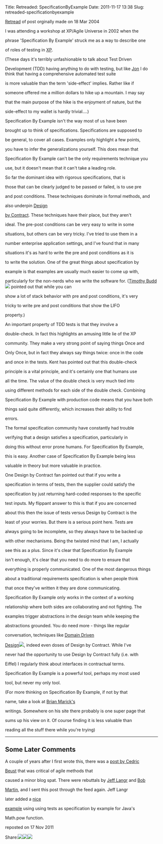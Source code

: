 Title: Retreaded: SpecificationByExample
Date: 2011-11-17 13:38
Slug: retreaded-specificationbyexample

[Retread](http://martinfowler.com/bliki/Retread.html) of post orginally
made on 18 Mar 2004

</p>

I was attending a workshop at XP/Agile Universe in 2002 when the

phrase 'Specification By Example' struck me as a way to describe one

of roles of testing in
[XP](http://martinfowler.com/articles/newMethodology.html#xp).

</p>

(These days it's terribly unfashionable to talk about Test Driven

Development (TDD) having anything to do with testing, but like
[Jon](http://blogs.codehaus.org/people/tirsen/archives/000582_tdd_is_about_testing.html)
I do think that having a comprehensive automated test suite

is more valuable than the term 'side-effect' implies. Rather like if

someone offered me a million dollars to hike up a mountain. I may say

that the main purpose of the hike is the enjoyment of nature, but the

side-effect to my wallet is hardly trivial....)

</p>

Specification By Example isn't the way most of us have been

brought up to think of specifications. Specifications are supposed to

be general, to cover all cases. Examples only highlight a few points,

you have to infer the generalizations yourself. This does mean that

Specification By Example can't be the only requirements technique you

use, but it doesn't mean that it can't take a leading role.

</p>

So far the dominant idea with rigorous specifications, that is

those that can be clearly judged to be passed or failed, is to use pre

and post conditions. These techniques dominate in formal methods, and

also underpin
<a href="http://archive.eiffel.com/doc/manuals/technology/contract/">Design

by Contract</a>. These techniques have their place, but they aren't

ideal. The pre-post conditions can be very easy to write in some

situations, but others can be very tricky. I've tried to use them in a

number enterprise application settings, and I've found that in many

situations it's as hard to write the pre and post conditions as it is

to write the solution. One of the great things about specification by

example is that examples are usually much easier to come up with,

particularly for the non-nerds who we write the software for. ([Timothy
Budd](http://www.amazon.com/gp/product/0201824191?ie=UTF8&tag=martinfowlerc-20&linkCode=as2&camp=1789&creative=9325&creativeASIN=0201824191)![](http://www.assoc-amazon.com/e/ir?t=martinfowlerc-20&l=as2&o=1&a=0321601912)
pointed out that while you can

show a lot of stack behavior with pre and post conditions, it's very

tricky to write pre and post conditions that show the LIFO

property.)

</p>

An important property of TDD tests is that they involve a

double-check. In fact this highlights an amusing little lie of the XP

community. They make a very strong point of saying things Once and

Only Once, but in fact they always say things twice: once in the code

and once in the tests. Kent has pointed out that this double-check

principle is a vital principle, and it's certainly one that humans use

all the time. The value of the double check is very much tied into

using different methods for each side of the double check. Combining

Specification By Example with production code means that you have both

things said quite differently, which increases their ability to find

errors.

</p>

The formal specification community have constantly had trouble

verifying that a design satisfies a specification, particularly in

doing this without error prone humans. For Specification By Example,

this is easy. Another case of Specification By Example being less

valuable in theory but more valuable in practice.

</p>

One Design by Contract fan pointed out that if you write a

specification in terms of tests, then the supplier could satisfy the

specification by just returning hard-coded responses to the specific

test inputs. My flippant answer to this is that if you are concerned

about this then the issue of tests versus Design by Contract is the

least of your worries. But there is a serious point here. Tests are

always going to be incomplete, so they always have to be backed up

with other mechanisms. Being the twisted mind that I am, I actually

see this as a plus. Since it's clear that Specification By Example

isn't enough, it's clear that you need to do more to ensure that

everything is properly communicated. One of the most dangerous things

about a traditional requirements specification is when people think

that once they've written it they are done communicating.

</p>

Specification By Example only works in the context of a working

relationship where both sides are collaborating and not fighting. The

examples trigger abstractions in the design team while keeping the

abstractions grounded. You do need more - things like regular

conversation, techniques like
<a href="http://www.amazon.com/gp/product/0321125215?ie=UTF8&amp;tag=martinfowlerc-20&amp;linkCode=as2&amp;camp=1789&amp;creative=9325&amp;creativeASIN=0321125215">Domain
Driven

Design</a>![](http://www.assoc-amazon.com/e/ir?t=martinfowlerc-20&l=as2&o=1&a=0321601912),
indeed even doses of Design by Contract. While I've

never had the opportunity to use Design by Contract fully (i.e. with

Eiffel) I regularly think about interfaces in contractual terms.

Specification By Example is a powerful tool, perhaps my most used

tool, but never my only tool.

</p>

(For more thinking on Specification By Example, if not by that

name, take a look at [Brian Marick's](http://www.exampler.com/blog/)

writings. Somewhere on his site there probably is one super page that

sums up his view on it. Of course finding it is less valuable than

reading all the stuff there while you're trying)

</p>

<div id="SomeLaterComments">

</p>

* * * * *

</p>

Some Later Comments
-------------------

</p>

A couple of years after I first wrote this, there was a
<a href="http://beust.com/weblog/archives/000392.html">post by Cedric

Beust</a> that was critical of agile methods that

caused a minor blog spat. There were rebuttals by [Jeff
Langr](http://www.langrsoft.com/blog/2006/06/open-note-to-google-i-thank-google-one.html)
and
<a href="http://butunclebob.com/ArticleS.UncleBob.AgilePeopleStillDontGetIt">Bob

Martin</a>, and I sent this post through the feed again. Jeff Langr

later added a
<a href="http://www.langrsoft.com/blog/2006/06/are-tests-specs-ive-presented-tdd.html">nice

example</a> using using tests as specification by example for Java's

Math.pow function.

</p>
<p>

</div>

</p>

reposted on 17 Nov 2011

</p>

<span
class="label">Share:</span>[![](http://martinfowler.com/t_mini-a.png)](https://twitter.com/intent/tweet?url=http://martinfowler.com/bliki/SpecificationByExample.html&text=Bliki:%20SpecificationByExample "Share on Twitter")[![](http://martinfowler.com/fb-icon-20.png)](https://facebook.com/sharer.php?u=http://martinfowler.com/bliki/SpecificationByExample.html "Share on Facebook")[![](http://martinfowler.com/gplus-16.png)](https://plus.google.com/share?url=http://martinfowler.com/bliki/SpecificationByExample.html "Share on Google Plus")

</p>

